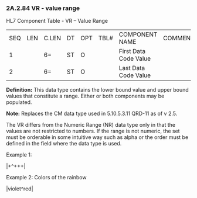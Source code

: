 ### 2A.2.84 VR - value range

HL7 Component Table - VR – Value Range

|     |     |     |     |     |     |     |     |     |
| --- | --- | --- | --- | --- | --- | --- | --- | --- |
| SEQ | LEN | C.LEN | DT | OPT | TBL# | COMPONENT NAME | COMMENTS | SEC.REF. |
| 1 |  | 6= | ST | O |  | First Data Code Value |  | 2A.2.76 |
| 2 |  | 6= | ST | O |  | Last Data Code Value |  | 2A.2.76 |

**Definition:** This data type contains the lower bound value and upper bound values that constitute a range. Either or both components may be populated.

**Note:** Replaces the CM data type used in 5.10.5.3.11 QRD-11 as of v 2.5.

The VR differs from the Numeric Range (NR) data type only in that the values are not restricted to numbers. If the range is not numeric, the set must be orderable in some intuitive way such as alpha or the order must be defined in the field where the data type is used.

Example 1:

|+^+++|

Example 2: Colors of the rainbow

|violet^red|
